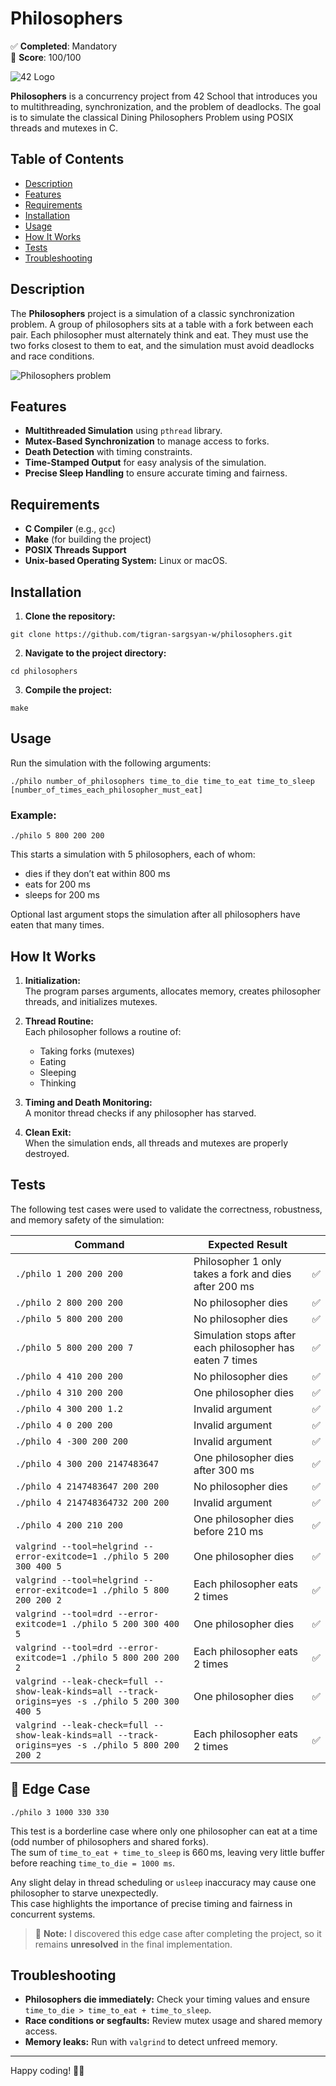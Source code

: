 # Philosophers

✅ **Completed**: Mandatory  
🏅 **Score**: 100/100

![42 Logo](https://encrypted-tbn0.gstatic.com/images?q=tbn:ANd9GcTXfAZMOWHDQ3DKE63A9jWhIqQaKcKqUIXvzg&s)

**Philosophers** is a concurrency project from 42 School that introduces you to multithreading, synchronization, and the problem of deadlocks. The goal is to simulate the classical Dining Philosophers Problem using POSIX threads and mutexes in C.

## Table of Contents

- [Description](#description)
- [Features](#features)
- [Requirements](#requirements)
- [Installation](#installation)
- [Usage](#usage)
- [How It Works](#how-it-works)
- [Tests](#tests)
- [Troubleshooting](#troubleshooting)

## Description

The **Philosophers** project is a simulation of a classic synchronization problem. A group of philosophers sits at a table with a fork between each pair. Each philosopher must alternately think and eat. They must use the two forks closest to them to eat, and the simulation must avoid deadlocks and race conditions.

![Philosophers problem](https://ibb.co/yFys2J3S)

## Features

- **Multithreaded Simulation** using `pthread` library.
- **Mutex-Based Synchronization** to manage access to forks.
- **Death Detection** with timing constraints.
- **Time-Stamped Output** for easy analysis of the simulation.
- **Precise Sleep Handling** to ensure accurate timing and fairness.

## Requirements

- **C Compiler** (e.g., `gcc`)
- **Make** (for building the project)
- **POSIX Threads Support**
- **Unix-based Operating System:** Linux or macOS.

## Installation

1. **Clone the repository:**
```
git clone https://github.com/tigran-sargsyan-w/philosophers.git
```

2. **Navigate to the project directory:**
```
cd philosophers
```

3. **Compile the project:**
```
make
```

## Usage

Run the simulation with the following arguments:
```
./philo number_of_philosophers time_to_die time_to_eat time_to_sleep [number_of_times_each_philosopher_must_eat]
```

### Example:
```
./philo 5 800 200 200
```

This starts a simulation with 5 philosophers, each of whom:
- dies if they don’t eat within 800 ms
- eats for 200 ms
- sleeps for 200 ms

Optional last argument stops the simulation after all philosophers have eaten that many times.

## How It Works

1. **Initialization:**  
   The program parses arguments, allocates memory, creates philosopher threads, and initializes mutexes.

2. **Thread Routine:**  
   Each philosopher follows a routine of:
   - Taking forks (mutexes)
   - Eating
   - Sleeping
   - Thinking

3. **Timing and Death Monitoring:**  
   A monitor thread checks if any philosopher has starved.

4. **Clean Exit:**  
   When the simulation ends, all threads and mutexes are properly destroyed.


## Tests

The following test cases were used to validate the correctness, robustness, and memory safety of the simulation:

| Command                                                                 | Expected Result                                                       |   |
|-------------------------------------------------------------------------|------------------------------------------------------------------------|:-:|
| `./philo 1 200 200 200`                                                | Philosopher 1 only takes a fork and dies after 200 ms                 | ✅ |
| `./philo 2 800 200 200`                                                | No philosopher dies                                                   | ✅ |
| `./philo 5 800 200 200`                                                | No philosopher dies                                                   | ✅ |
| `./philo 5 800 200 200 7`                                              | Simulation stops after each philosopher has eaten 7 times             | ✅ |
| `./philo 4 410 200 200`                                                | No philosopher dies                                                   | ✅ |
| `./philo 4 310 200 200`                                                | One philosopher dies                                                  | ✅ |
| `./philo 4 300 200 1.2`                                                | Invalid argument                                                      | ✅ |
| `./philo 4 0 200 200`                                                  | Invalid argument                                                      | ✅ |
| `./philo 4 -300 200 200`                                               | Invalid argument                                                      | ✅ |
| `./philo 4 300 200 2147483647`                                         | One philosopher dies after 300 ms                                     | ✅ |
| `./philo 4 2147483647 200 200`                                         | No philosopher dies                                                   | ✅ |
| `./philo 4 214748364732 200 200`                                       | Invalid argument                                                      | ✅ |
| `./philo 4 200 210 200`                                                | One philosopher dies before 210 ms                                    | ✅ |
| `valgrind --tool=helgrind --error-exitcode=1 ./philo 5 200 300 400 5` | One philosopher dies                                                  | ✅ |
| `valgrind --tool=helgrind --error-exitcode=1 ./philo 5 800 200 200 2` | Each philosopher eats 2 times                                         | ✅ |
| `valgrind --tool=drd --error-exitcode=1 ./philo 5 200 300 400 5`      | One philosopher dies                                                  | ✅ |
| `valgrind --tool=drd --error-exitcode=1 ./philo 5 800 200 200 2`      | Each philosopher eats 2 times                                         | ✅ |
| `valgrind --leak-check=full --show-leak-kinds=all --track-origins=yes -s ./philo 5 200 300 400 5` | One philosopher dies                                   | ✅ |
| `valgrind --leak-check=full --show-leak-kinds=all --track-origins=yes -s ./philo 5 800 200 200 2` | Each philosopher eats 2 times                          | ✅ |


## 🧪 Edge Case

```
./philo 3 1000 330 330
```

This test is a borderline case where only one philosopher can eat at a time (odd number of philosophers and shared forks).  
The sum of `time_to_eat + time_to_sleep` is 660 ms, leaving very little buffer before reaching `time_to_die = 1000 ms`.

Any slight delay in thread scheduling or `usleep` inaccuracy may cause one philosopher to starve unexpectedly.  
This case highlights the importance of precise timing and fairness in concurrent systems.

> 📌 **Note:** I discovered this edge case after completing the project, so it remains **unresolved** in the final implementation.


## Troubleshooting

- **Philosophers die immediately:** Check your timing values and ensure `time_to_die > time_to_eat + time_to_sleep`.
- **Race conditions or segfaults:** Review mutex usage and shared memory access.
- **Memory leaks:** Run with `valgrind` to detect unfreed memory.

---

Happy coding! 🧠🍴
